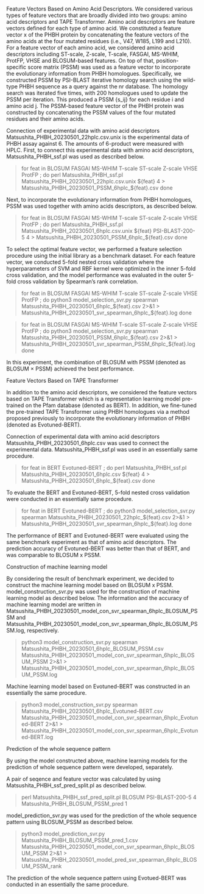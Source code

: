 Feature Vectors Based on Amino Acid Descriptors. 
 We considered various types of feature vectors that are broadly divided into two groups: amino acid descriptors and TAPE Transformer. Amino acid descriptors are feature vectors defined for each type of amino acid. We constituted a feature vector x of the PHBH protein by concatenating the feature vectors of the amino acids at the four mutated residues (i.e., V47, W185, L199 and L210). For a feature vector of each amino acid, we considered amino acid descriptors including ST-scale, Z-scale, T-scale, FASGAI, MS-WHIM, ProtFP, VHSE and BLOSUM-based features. On top of that, position-specific score matrix (PSSM) was used as a feature vector to incorporate the evolutionary information from PHBH homologues. Specifically, we constructed PSSM by PSI-BLAST iterative homology search using the wild-type PHBH sequence as a query against the nr database. The homology search was iterated five times, with 200 homologues used to update the PSSM per iteration. This produced a PSSM {s_ij} for each residue i and amino acid j. The PSSM-based feature vector of the PHBH protein was constructed by concatenating the PSSM values of the four mutated residues and their amino acids.

Connection of experimental data with amino acid descriptors
Matsushita_PHBH_20230501_22hplc.csv.unix is the experimental data of PHBH assay against 6. The amounts of 6-product were measured with HPLC. First, to connect this experimental data with amino acid descriptors, Matsushita_PHBH_ssf.pl was used as described below.

> for feat in BLOSUM FASGAI MS-WHIM T-scale ST-scale Z-scale VHSE ProtFP ; do
> perl Matsushita_PHBH_ssf.pl Matsushita_PHBH_20230501_22hplc.csv.unix ${feat} 4 > Matsushita_PHBH_20230501_PSSM_6hplc_${feat}.csv
> done

Next, to incorporate the evolutionary information from PHBH homologues, PSSM was used together with amino acids descriptors, as described below.

> for feat in BLOSUM FASGAI MS-WHIM T-scale ST-scale Z-scale VHSE ProtFP ; do
> perl Matsushita_PHBH_ssf.pl Matsushita_PHBH_20230501_6hplc.csv.unix ${feat} PSI-BLAST-200-5 4 > Matsushita_PHBH_20230501_PSSM_6hplc_${feat}.csv
> done

To select the optimal feature vector, we performed a feature selection procedure using the initial library as a benchmark dataset. For each feature vector, we conducted 5-fold nested cross validation where the hyperparameters of SVM and RBF kernel were optimized in the inner 5-fold cross validation, and the model performance was evaluated in the outer 5-fold cross validation by Spearman’s rank correlation. 

> for feat in BLOSUM FASGAI MS-WHIM T-scale ST-scale Z-scale VHSE ProtFP ; do
> python3 model_selection_svr.py spearman Matsushita_PHBH_20230501_6hplc_${feat}.csv 2>&1 > Matsushita_PHBH_20230501_svr_spearman_6hplc_${feat}.log
> done

> for feat in BLOSUM FASGAI MS-WHIM T-scale ST-scale Z-scale VHSE ProtFP ; do
> python3 model_selection_svr.py spearman Matsushita_PHBH_20230501_PSSM_6hplc_${feat}.csv 2>&1 > Matsushita_PHBH_20230501_svr_spearman_PSSM_6hplc_${feat}.log
> done

In this experiment, the combination of BLOSUM with PSSM (denoted as BLOSUM × PSSM) achieved the best performance. 

Feature Vectors Based on TAPE Transformer

In addition to the amino acid descriptors, we considered the feature vectors based on TAPE Transformer which is a representation learning model pre-trained on the Pfam database (denoted as BERT). In addition, we fine-tuned the pre-trained TAPE Transformer using PHBH homologues via a method proposed previously to incorporate the evolutionary information of PHBH (denoted as Evotuned-BERT). 

Connection of experimental data with amino acid descriptors
Matsushita_PHBH_20230501_6hplc.csv was used to connect the experimental data. Matsushita_PHBH_ssf.pl was used in an essentially same procedure.

> for feat in BERT Evotuned-BERT ; do
> perl Matsushita_PHBH_ssf.pl Matsushita_PHBH_20230501_6hplc.csv ${feat} 4 > Matsushita_PHBH_20230501_6hplc_${feat}.csv
> done

To evaluate the BERT and Evotuned-BERT, 5-fold nested cross validation were conducted in an essentially same procedure. 

> for feat in BERT Evotuned-BERT ; do
> python3 model_selection_svr.py spearman Matsushita_PHBH_20230501_22hplc_${feat}.csv 2>&1 > Matsushita_PHBH_20230501_svr_spearman_6hplc_${feat}.log
> done

The performance of BERT and Evotuned-BERT were evaluated using the same benchmark experiment as that of amino acid descriptors. The prediction accuracy of Evotuned-BERT was better than that of BERT, and was comparable to BLOSUM x PSSM. 

Construction of machine learning model

By considering the result of benchmark experiment, we decided to construct the machine learning model based on BLOSUM x PSSM. model_construction_svr.py was used for the construction of machine learning model as described below. The information and the accuracy of machine learning model are written in Matsushita_PHBH_20230501_model_con_svr_spearman_6hplc_BLOSUM_PSSM and Matsushita_PHBH_20230501_model_con_svr_spearman_6hplc_BLOSUM_PSSM.log, respectively.

> python3 model_construction_svr.py spearman Matsushita_PHBH_20230501_6hplc_BLOSUM_PSSM.csv Matsushita_PHBH_20230501_model_con_svr_spearman_6hplc_BLOSUM_PSSM 2>&1 > Matsushita_PHBH_20230501_model_con_svr_spearman_6hplc_BLOSUM_PSSM.log

Machine learning model based on Evotuned-BERT was constructed in an essentially the same procedure.

> python3 model_construction_svr.py spearman Matsushita_PHBH_20230501_6hplc_Evotuned-BERT.csv Matsushita_PHBH_20230501_model_con_svr_spearman_6hplc_Evotuned-BERT 2>&1 > Matsushita_PHBH_20230501_model_con_svr_spearman_6hplc_Evotuned-BERT.log

Prediction of the whole sequence pattern

By using the model constructed above, machine learning models for the prediction of whole sequence pattern were developed, separately.

A pair of seqence and feature vector was calculated by using Matsushita_PHBH_ssf_pred_split.pl as described below. 

> perl Matsushita_PHBH_ssf_pred_split.pl BLOSUM PSI-BLAST-200-5 4 Matsushita_PHBH_BLOSUM_PSSM_pred 1

model_prediction_svr.py was used for the prediction of the whole sequence pattern using BLOSUM_PSSM as described below. 

> python3 model_prediction_svr.py Matsushita_PHBH_BLOSUM_PSSM_pred_1.csv Matsushita_PHBH_20230501_model_con_svr_spearman_6hplc_BLOSUM_PSSM 2>&1 > Matsushita_PHBH_20230501_model_pred_svr_spearman_6hplc_BLOSUM_PSSM_rank

The prediction of the whole sequence pattern using Evotued-BERT was conducted in an essentially the same procedure.



